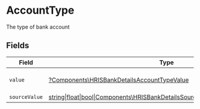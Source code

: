 # AccountType

The type of bank account


## Fields

| Field                                                                                                                                              | Type                                                                                                                                               | Required                                                                                                                                           | Description                                                                                                                                        | Example                                                                                                                                            |
| -------------------------------------------------------------------------------------------------------------------------------------------------- | -------------------------------------------------------------------------------------------------------------------------------------------------- | -------------------------------------------------------------------------------------------------------------------------------------------------- | -------------------------------------------------------------------------------------------------------------------------------------------------- | -------------------------------------------------------------------------------------------------------------------------------------------------- |
| `value`                                                                                                                                            | [?Components\HRISBankDetailsAccountTypeValue](../../Models/Components/HRISBankDetailsAccountTypeValue.md)                                          | :heavy_minus_sign:                                                                                                                                 | The type of bank account                                                                                                                           | checking                                                                                                                                           |
| `sourceValue`                                                                                                                                      | [string\|float\|bool\|Components\HRISBankDetailsSourceValueAccountType4\|array\|null](../../Models/Components/HRISBankDetailsAccountTypeSourceValue.md) | :heavy_minus_sign:                                                                                                                                 | N/A                                                                                                                                                | checking                                                                                                                                           |